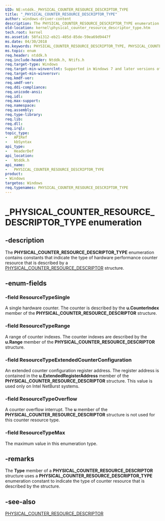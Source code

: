 ```yaml
---
UID: NE:ntddk._PHYSICAL_COUNTER_RESOURCE_DESCRIPTOR_TYPE
title: "_PHYSICAL_COUNTER_RESOURCE_DESCRIPTOR_TYPE"
author: windows-driver-content
description: The PHYSICAL_COUNTER_RESOURCE_DESCRIPTOR_TYPE enumeration contains constants that indicate the type of hardware performance counter resource that is described by a PHYSICAL_COUNTER_RESOURCE_DESCRIPTOR structure.
old-location: kernel\physical_counter_resource_descriptor_type.htm
tech.root: kernel
ms.assetid: 58fa1312-eb21-405d-85de-59ea69d9447f
ms.date: 04/30/2018
ms.keywords: PHYSICAL_COUNTER_RESOURCE_DESCRIPTOR_TYPE, PHYSICAL_COUNTER_RESOURCE_DESCRIPTOR_TYPE enumeration [Kernel-Mode Driver Architecture], ResourceTypeExtendedCounterConfiguration, ResourceTypeMax, ResourceTypeOverflow, ResourceTypeRange, ResourceTypeSingle, _PHYSICAL_COUNTER_RESOURCE_DESCRIPTOR_TYPE, kernel.physical_counter_resource_descriptor_type, ntddk/PHYSICAL_COUNTER_RESOURCE_DESCRIPTOR_TYPE, ntddk/ResourceTypeExtendedCounterConfiguration, ntddk/ResourceTypeMax, ntddk/ResourceTypeOverflow, ntddk/ResourceTypeRange, ntddk/ResourceTypeSingle, sysenum_cb8d2405-4299-4e91-9f55-dc9c84587148.xml
ms.topic: enum
req.header: ntddk.h
req.include-header: Ntddk.h, Ntifs.h
req.target-type: Windows
req.target-min-winverclnt: Supported in Windows 7 and later versions of Windows.
req.target-min-winversvr: 
req.kmdf-ver: 
req.umdf-ver: 
req.ddi-compliance: 
req.unicode-ansi: 
req.idl: 
req.max-support: 
req.namespace: 
req.assembly: 
req.type-library: 
req.lib: 
req.dll: 
req.irql: 
topic_type:
-	APIRef
-	kbSyntax
api_type:
-	HeaderDef
api_location:
-	Ntddk.h
api_name:
-	PHYSICAL_COUNTER_RESOURCE_DESCRIPTOR_TYPE
product:
- Windows
targetos: Windows
req.typenames: PHYSICAL_COUNTER_RESOURCE_DESCRIPTOR_TYPE
---
```


# _PHYSICAL_COUNTER_RESOURCE_DESCRIPTOR_TYPE enumeration


## -description


The <b>PHYSICAL_COUNTER_RESOURCE_DESCRIPTOR_TYPE</b> enumeration contains constants that indicate the type of hardware performance counter resource that is described by a <a href="https://msdn.microsoft.com/library/windows/hardware/ff558796">PHYSICAL_COUNTER_RESOURCE_DESCRIPTOR</a> structure.


## -enum-fields




### -field ResourceTypeSingle

A single hardware counter. The counter is described by the <b>u.CounterIndex</b> member of the <b>PHYSICAL_COUNTER_RESOURCE_DESCRIPTOR</b> structure.


### -field ResourceTypeRange

A range of counter indexes. The counter indexes are described by the <b>u.Range</b> member of the <b>PHYSICAL_COUNTER_RESOURCE_DESCRIPTOR</b> structure.


### -field ResourceTypeExtendedCounterConfiguration

An extended counter configuration register address. The register address is contained in the <b>u.ExtendedRegisterAddress</b> member of the <b>PHYSICAL_COUNTER_RESOURCE_DESCRIPTOR</b> structure. This value is used only on Intel NetBurst systems.


### -field ResourceTypeOverflow

A counter overflow interrupt. The <b>u</b> member of the <b>PHYSICAL_COUNTER_RESOURCE_DESCRIPTOR</b> structure is not used for this counter resource type.


### -field ResourceTypeMax

The maximum value in this enumeration type. 


## -remarks



The <b>Type</b> member of a <b>PHYSICAL_COUNTER_RESOURCE_DESCRIPTOR</b> structure uses a <b>PHYSICAL_COUNTER_RESOURCE_DESCRIPTOR_TYPE</b> enumeration constant to indicate the type of counter resource that is described by the structure.




## -see-also




<a href="https://msdn.microsoft.com/library/windows/hardware/ff558796">PHYSICAL_COUNTER_RESOURCE_DESCRIPTOR</a>
 

 

